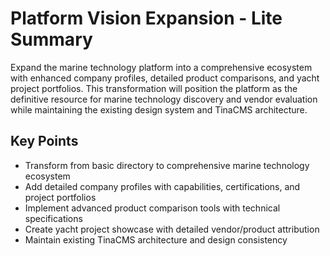 # Platform Vision Expansion - Lite Summary

Expand the marine technology platform into a comprehensive ecosystem with enhanced company profiles, detailed product comparisons, and yacht project portfolios. This transformation will position the platform as the definitive resource for marine technology discovery and vendor evaluation while maintaining the existing design system and TinaCMS architecture.

## Key Points
- Transform from basic directory to comprehensive marine technology ecosystem
- Add detailed company profiles with capabilities, certifications, and project portfolios
- Implement advanced product comparison tools with technical specifications
- Create yacht project showcase with detailed vendor/product attribution
- Maintain existing TinaCMS architecture and design consistency
